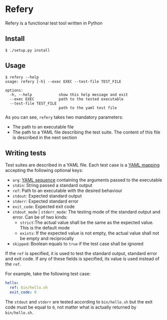#  Refery

Refery is a functional test tool written in Python

## Install

```shell
$ ./setup.py install
```

## Usage

```shell
$ refery --help
usage: refery [-h] --exec EXEC --test-file TEST_FILE

options:
  -h, --help            show this help message and exit
  --exec EXEC           path to the tested executable
  --test-file TEST_FILE
                        path to the yaml test file
```

As you can see, `refery` takes two mandatory parameters:

- The path to an executable file
- The path to a YAML file describing the test suite. The content of this file is described in the next section

## Writing tests

Test suites are described in a YAML file. Each test case is a [YAML mapping](https://yaml.org/spec/1.0/#syntax-collect-map) accepting the following optional keys:

- `arg`: [YAML sequence](https://yaml.org/spec/1.0/#syntax-collect-seq) containing the arguments passed to the executable
- `stdin`: String passed a standard output
- `ref`: Path to an executable with the desired behaviour
- `stdout`: Expected standard output
- `stderr`: Expected standard error
- `exit_code`: Expected exit code
- `stdout_mode` | `stderr_mode`: The testing mode of the standard output and error. Can be of two kinds:
  - `strict`:The actual value shall be the same as the expected value. This is the default mode
  - `exists`: If the expected value is not empty, the actual value shall not be empty and reciprocally
- `skipped`: Boolean equals to `true` if the test case shall be ignored

If the `ref` is specified, it is used to test the standard output, standard error and exit code. If any of these fields is specified, its value is used instead of the `ref`.

For example, take the following test case:

```yaml
hello:
  ref: bin/hello.sh
  exit_code: 0
```

The `stdout` and `stderr` are tested according to `bin/hello.sh` but the exit code must be equal to `0`, not matter what is actually returned by `bin/hello.sh`.